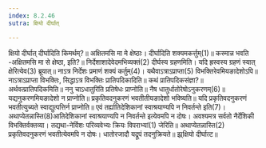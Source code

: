 ```yaml
---
index: 8.2.46
sutra: क्षियो दीर्घात्

---
```

 क्षियो दीर्घात् दीर्घादिति किमर्थम्?॥ अक्षितमसि मा मे क्षेष्ठाः। दीर्घादिति शक्यमकर्त्तुम्(1)॥ कस्मान्न भवति -अक्षितमसि मा से क्षेष्ठा, इति?॥ निर्देशाशादेवेदमभिव्यक्तं(2) दीर्घस्य ग्रहणमिति। यदि ह्रस्वस्य ग्रहणं स्यात् क्षेरित्येव(3) ब्रूयात्॥ नाऽत्र निर्देशः प्रमाणं शक्यं कर्तुम्(4)। यथैवाऽत्राऽप्राप्ता(5) विभक्तिरेवमियङादेशोऽपि॥ नाऽत्राऽप्राप्ता विभक्तिः, सिद्धाऽत्र विभक्तिः प्रातिपदिकादिति॥ कथं प्रातिपदिकसंज्ञा?॥ अर्थवत्प्रातिपदिकमिति॥ ननु चाऽधातुरिति प्रतिषेधः प्राप्नोति॥ नैष धातुर्धातोरेषोऽनुकरणम्(6)॥ यद्यनुकरणमियङादेशो न प्राप्नोति॥ प्रकृतिवदनुकरणं भवतीतीयङादेशो भविष्यति॥ यदि प्रकृतिवदनुकरणं भवतीत्युच्यते स्वाद्युत्पत्तिर्न प्राप्नोति॥ एवं तर्ह्यातिदेशिकानां स्वाश्रयाण्यपि न निवर्तन्ते इति(7)। अथाप्येतन्नास्ति(8)आतिदेशिकानां स्वाश्रयाण्यपि न निवर्तन्ते इत्येवमपि न दोषः। अवश्यमत्र सर्वतो नैर्देशिकी विभक्तिर्वक्तव्या। तद्यथा-नेर्विशः परिव्यवेभ्यः क्रियः विपराभ्यां(1) जेरिति॥ अथाप्येतन्नास्ति(2) प्रकृतिवदनुकरणं भवतीत्येवमपि न दोषः। धातोरजादौ यद्रूपं तदनुक्रियते॥ झ्र्क्षियो दीर्घात्ट॥ 
